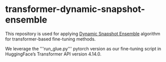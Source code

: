 # transformer-dynamic-snapshot-ensemble

This repository is used for applying [Dynamic Snapshot Ensemble](https://papers.nips.cc/paper/2020/hash/e464656edca5e58850f8cec98cbb979b-Abstract.html) algorithm for transformer-based fine-tuning methods. 

We leverage the '''run_glue.py''' pytorch version as our fine-tuning script in HuggingFace’s Transformer API version 4.14.0.